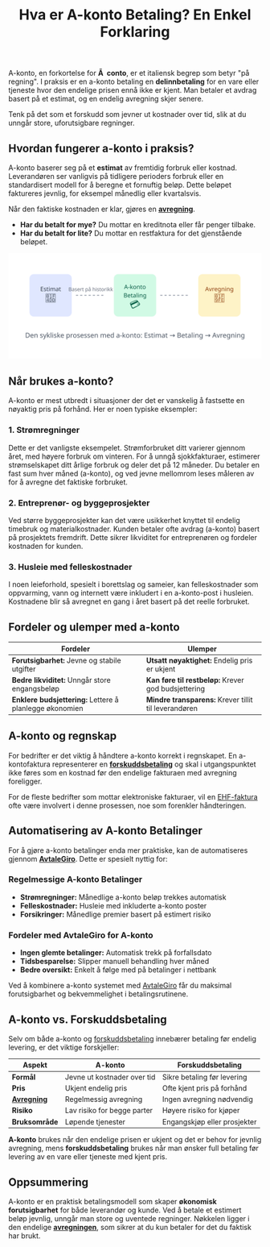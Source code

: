 ﻿---
title: "Hva er A-konto Betaling? En Enkel Forklaring"
meta_title: "Hva er A-konto Betaling? En Enkel Forklaring"
meta_description: 'A-konto, en forkortelse for **Ã  conto**, er et italiensk begrep som betyr "på regning". I praksis er en a-konto betaling en **delinnbetaling** for en vare ell...'
slug: hva-er-a-konto-betaling
type: blog
layout: pages/single
---

A-konto, en forkortelse for **Ã  conto**, er et italiensk begrep som betyr "på regning". I praksis er en a-konto betaling en **delinnbetaling** for en vare eller tjeneste hvor den endelige prisen ennå ikke er kjent. Man betaler et avdrag basert på et estimat, og en endelig avregning skjer senere.

Tenk på det som et forskudd som jevner ut kostnader over tid, slik at du unngår store, uforutsigbare regninger.

## Hvordan fungerer a-konto i praksis?

A-konto baserer seg på et **estimat** av fremtidig forbruk eller kostnad. Leverandøren ser vanligvis på tidligere perioders forbruk eller en standardisert modell for å beregne et fornuftig beløp. Dette beløpet faktureres jevnlig, for eksempel månedlig eller kvartalsvis.

Når den faktiske kostnaden er klar, gjøres en [**avregning**](/blogs/regnskap/hva-er-avregning "Hva er Avregning i Regnskap? Komplett Guide til Avregning").

*   **Har du betalt for mye?** Du mottar en kreditnota eller får penger tilbake.
*   **Har du betalt for lite?** Du mottar en restfaktura for det gjenstående beløpet.

![Illustrasjon av a-konto syklusen](a-konto-cycle.svg)

## Når brukes a-konto?

A-konto er mest utbredt i situasjoner der det er vanskelig å fastsette en nøyaktig pris på forhånd. Her er noen typiske eksempler:

### 1. Strømregninger

Dette er det vanligste eksempelet. Strømforbruket ditt varierer gjennom året, med høyere forbruk om vinteren. For å unngå sjokkfakturaer, estimerer strømselskapet ditt årlige forbruk og deler det på 12 måneder. Du betaler en fast sum hver måned (a-konto), og ved jevne mellomrom leses måleren av for å avregne det faktiske forbruket.

### 2. Entreprenør- og byggeprosjekter

Ved større byggeprosjekter kan det være usikkerhet knyttet til endelig timebruk og materialkostnader. Kunden betaler ofte avdrag (a-konto) basert på prosjektets fremdrift. Dette sikrer likviditet for entreprenøren og fordeler kostnaden for kunden.

### 3. Husleie med felleskostnader

I noen leieforhold, spesielt i borettslag og sameier, kan felleskostnader som oppvarming, vann og internett være inkludert i en a-konto-post i husleien. Kostnadene blir så avregnet en gang i året basert på det reelle forbruket.

## Fordeler og ulemper med a-konto

| Fordeler                                    | Ulemper                                        |
| ------------------------------------------- | ---------------------------------------------- |
| **Forutsigbarhet:** Jevne og stabile utgifter | **Utsatt nøyaktighet:** Endelig pris er ukjent  |
| **Bedre likviditet:** Unngår store engangsbeløp | **Kan føre til restbeløp:** Krever god budsjettering |
| **Enklere budsjettering:** Lettere å planlegge økonomien | **Mindre transparens:** Krever tillit til leverandøren |

## A-konto og regnskap

For bedrifter er det viktig å håndtere a-konto korrekt i regnskapet. En a-kontofaktura representerer en **[forskuddsbetaling](/blogs/regnskap/hva-er-forskuddsbetaling "Hva er forskuddsbetaling? Komplett Guide til Forskuddsbetalinger i Regnskap")** og skal i utgangspunktet ikke føres som en kostnad før den endelige fakturaen med avregning foreligger.

For de fleste bedrifter som mottar elektroniske fakturaer, vil en [EHF-faktura](/blogs/regnskap/hva-er-ehf-faktura "Les mer om Elektronisk Handelsformat (EHF)") ofte være involvert i denne prosessen, noe som forenkler håndteringen.

## Automatisering av A-konto Betalinger

For å gjøre a-konto betalinger enda mer praktiske, kan de automatiseres gjennom **[AvtaleGiro](/blogs/regnskap/hva-er-avtalegiro "Hva er AvtaleGiro? Komplett Guide til Automatisk Betaling")**. Dette er spesielt nyttig for:

### Regelmessige A-konto Betalinger
- **Strømregninger:** Månedlige a-konto beløp trekkes automatisk
- **Felleskostnader:** Husleie med inkluderte a-konto poster
- **Forsikringer:** Månedlige premier basert på estimert risiko

### Fordeler med AvtaleGiro for A-konto
- **Ingen glemte betalinger:** Automatisk trekk på forfallsdato
- **Tidsbesparelse:** Slipper manuell behandling hver måned
- **Bedre oversikt:** Enkelt å følge med på betalinger i nettbank

Ved å kombinere a-konto systemet med [AvtaleGiro](/blogs/regnskap/hva-er-avtalegiro "Hva er AvtaleGiro? Komplett Guide til Automatisk Betaling") får du maksimal forutsigbarhet og bekvemmelighet i betalingsrutinene.

## A-konto vs. Forskuddsbetaling

Selv om både a-konto og [forskuddsbetaling](/blogs/regnskap/hva-er-forskuddsbetaling "Hva er forskuddsbetaling? Komplett Guide til Forskuddsbetalinger i Regnskap") innebærer betaling før endelig levering, er det viktige forskjeller:

| Aspekt | A-konto | Forskuddsbetaling |
|--------|---------|-------------------|
| **Formål** | Jevne ut kostnader over tid | Sikre betaling før levering |
| **Pris** | Ukjent endelig pris | Ofte kjent pris på forhånd |
| [**Avregning**](/blogs/regnskap/hva-er-avregning "Hva er Avregning i Regnskap? Komplett Guide til Avregning") | Regelmessig avregning | Ingen avregning nødvendig |
| **Risiko** | Lav risiko for begge parter | Høyere risiko for kjøper |
| **Bruksområde** | Løpende tjenester | Engangskjøp eller prosjekter |

**A-konto** brukes når den endelige prisen er ukjent og det er behov for jevnlig avregning, mens **forskuddsbetaling** brukes når man ønsker full betaling før levering av en vare eller tjeneste med kjent pris.

## Oppsummering

A-konto er en praktisk betalingsmodell som skaper **økonomisk forutsigbarhet** for både leverandør og kunde. Ved å betale et estimert beløp jevnlig, unngår man store og uventede regninger. Nøkkelen ligger i den endelige [**avregningen**](/blogs/regnskap/hva-er-avregning "Hva er Avregning i Regnskap? Komplett Guide til Avregning"), som sikrer at du kun betaler for det du faktisk har brukt.











